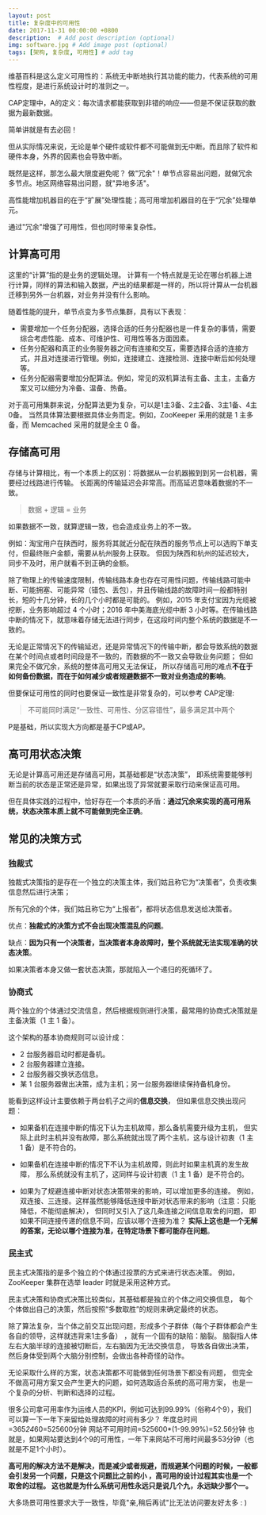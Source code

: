 ```yaml
---
layout: post
title: 复杂度中的可用性
date: 2017-11-31 00:00:00 +0800
description:  # Add post description (optional)
img: software.jpg # Add image post (optional)
tags: [架构, 复杂度, 可用性] # add tag
---
```


维基百科是这么定义可用性的：系统无中断地执行其功能的能力，代表系统的可用性程度，是进行系统设计时的准则之一。

CAP定理中，A的定义：每次请求都能获取到非错的响应——但是不保证获取的数据为最新数据。

简单讲就是有去必回！

但从实际情况来说，无论是单个硬件或软件都不可能做到无中断。而且除了软件和硬件本身，外界的因素也会导致中断。

既然是这样，那怎么最大限度避免呢？ 做"冗余"！单节点容易出问题，就做冗余多节点。地区网络容易出问题，就"异地多活"。

高性能增加机器目的在于“扩展”处理性能；高可用增加机器目的在于“冗余”处理单元。

通过"冗余"增强了可用性，但也同时带来复杂性。

## 计算高可用

这里的“计算”指的是业务的逻辑处理。
计算有一个特点就是无论在哪台机器上进行计算，同样的算法和输入数据，产出的结果都是一样的，所以将计算从一台机器迁移到另外一台机器，对业务并没有什么影响。

随着性能的提升，单节点变为多节点集群，具有以下表现：

- 需要增加一个任务分配器，选择合适的任务分配器也是一件复杂的事情，需要综合考虑性能、成本、可维护性、可用性等各方面因素。
- 任务分配器和真正的业务服务器之间有连接和交互，需要选择合适的连接方式，并且对连接进行管理。例如，连接建立、连接检测、连接中断后如何处理等。
- 任务分配器需要增加分配算法。例如，常见的双机算法有主备、主主，主备方案又可以细分为冷备、温备、热备。

对于高可用集群来说，分配算法更为复杂，可以是1主3备、2主2备、3主1备、4主0备。
当然具体算法要根据具体业务而定。例如，ZooKeeper 采用的就是 1 主多备，而 Memcached 采用的就是全主 0 备。

## 存储高可用

存储与计算相比，有一个本质上的区别：将数据从一台机器搬到到另一台机器，需要经过线路进行传输。
长距离的传输延迟会非常高。而高延迟意味着数据的不一致。
> 数据 + 逻辑 = 业务

如果数据不一致，就算逻辑一致，也会造成业务上的不一致。

例如：淘宝用户在陕西时，服务将其就近分配在陕西的服务节点上可以选购下单支付，但最终账户金额，需要从杭州服务上获取。
但因为陕西和杭州的延迟较大，同步不及时，用户就看不到正确的金额。

除了物理上的传输速度限制，传输线路本身也存在可用性问题，传输线路可能中断、可能拥塞、可能异常（错包、丢包），并且传输线路的故障时间一般都特别长，短的十几分钟，长的几个小时都是可能的。
例如，2015 年支付宝因为光缆被挖断，业务影响超过 4 个小时；2016 年中美海底光缆中断 3 小时等。在传输线路中断的情况下，就意味着存储无法进行同步，在这段时间内整个系统的数据是不一致的。

无论是正常情况下的传输延迟，还是异常情况下的传输中断，都会导致系统的数据在某个时间点或者时间段是不一致的，而数据的不一致又会导致业务问题；
但如果完全不做冗余，系统的整体高可用又无法保证，
所以存储高可用的难点**不在于如何备份数据，而在于如何减少或者规避数据不一致对业务造成的影响**。

但要保证可用性的同时也要保证一致性是非常复杂的，可以参考 CAP定理:

> 不可能同时满足“一致性、可用性、分区容错性”，最多满足其中两个

P是基础，所以实现大方向都是基于CP或AP。

## 高可用状态决策

无论是计算高可用还是存储高可用，其基础都是“状态决策”，
即系统需要能够判断当前的状态是正常还是异常，如果出现了异常就要采取行动来保证高可用。

但在具体实践的过程中，恰好存在一个本质的矛盾：**通过冗余来实现的高可用系统，状态决策本质上就不可能做到完全正确**。


## 常见的决策方式

### 独裁式

独裁式决策指的是存在一个独立的决策主体，我们姑且称它为“决策者”，负责收集信息然后进行决策；

所有冗余的个体，我们姑且称它为“上报者”，都将状态信息发送给决策者。

优点：**独裁式的决策方式不会出现决策混乱的问题**。

缺点：**因为只有一个决策者，当决策者本身故障时，整个系统就无法实现准确的状态决策**。

如果决策者本身又做一套状态决策，那就陷入一个递归的死循环了。

### 协商式

两个独立的个体通过交流信息，然后根据规则进行决策，最常用的协商式决策就是主备决策（1 主 1 备）。

这个架构的基本协商规则可以设计成：
- 2 台服务器启动时都是备机。
- 2 台服务器建立连接。
- 2 台服务器交换状态信息。
- 某 1 台服务器做出决策，成为主机；另一台服务器继续保持备机身份。

能看到这样设计主要依赖于两台机子之间的**信息交换**，
但如果信息交换出现问题：
- 如果备机在连接中断的情况下认为主机故障，那么备机需要升级为主机，
但实际上此时主机并没有故障，那么系统就出现了两个主机，这与设计初衷（1 主 1 备）是不符合的。

- 如果备机在连接中断的情况下不认为主机故障，则此时如果主机真的发生故障，
那么系统就没有主机了，这同样与设计初衷（1 主 1 备）是不符合的。

- 如果为了规避连接中断对状态决策带来的影响，可以增加更多的连接。
例如，双连接、三连接。这样虽然能够降低连接中断对状态带来的影响（注意：只能降低，不能彻底解决），
但同时又引入了这几条连接之间信息取舍的问题，
即如果不同连接传递的信息不同，应该以哪个连接为准？
**实际上这也是一个无解的答案，无论以哪个连接为准，在特定场景下都可能存在问题**。

### 民主式

民主式决策指的是多个独立的个体通过投票的方式来进行状态决策。
例如，ZooKeeper 集群在选举 leader 时就是采用这种方式。

民主式决策和协商式决策比较类似，其基础都是独立的个体之间交换信息，
每个个体做出自己的决策，然后按照“多数取胜”的规则来确定最终的状态。

除了算法复杂，当个体之前交互出现问题，形成多个子群体（每个子群体都会产生各自的领导，这样就违背来1主多备）
，就有一个固有的缺陷：脑裂。
脑裂指人体左右大脑半球的连接被切断后，左右脑因为无法交换信息，
导致各自做出决策，然后身体受到两个大脑分别控制，会做出各种奇怪的动作。

无论采取什么样的方案，状态决策都不可能做到任何场景下都没有问题，
但完全不做高可用方案又会产生更大的问题，如何选取适合系统的高可用方案，
也是一个复杂的分析、判断和选择的过程。

很多公司拿可用率作为运维人员的KPI，例如可达到99.99%（俗称4个9），我们可以算一下一年下来留给处理故障的时间有多少？
年度总时间=365*24*60=525600分钟
网站不可用时间=525600*(1-99.99%)=52.56分钟
也就是，如果网站要达到4个9的可用性，一年下来网站不可用时间最多53分钟（也就是不足1个小时）。

**高可用的解决方法不是解决，而是减少或者规避，而规避某个问题的时候，一般都会引发另一个问题，只是这个问题比之前的小
，高可用的设计过程其实也是一个取舍的过程。
这也就是为什么系统可用性永远只是说几个九，永远缺少那个一。**

大多场景可用性要求大于一致性，毕竟"亲,稍后再试"比无法访问要友好太多 : )
